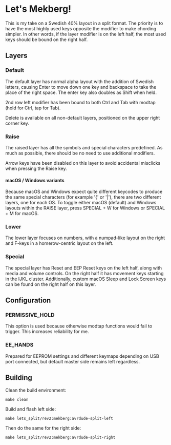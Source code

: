 # Let's Mekberg!

This is my take on a Swedish 40% layout in a split format. The priority is to have the most highly used keys opposite the modifier to make chording simpler. In other words, if the layer modifier is on the left half, the most used keys should be bound on the right half.

## Layers

### Default

The default layer has normal alpha layout with the addition of Swedish letters, causing Enter to move down one key and backspace to take the place of the right space. The enter key also doubles as Shift when held.

2nd row left modifier has been bound to both Ctrl and Tab with modtap (hold for Ctrl, tap for Tab).

Delete is available on all non-default layers, positioned on the upper right corner key.

### Raise

The raised layer has all the symbols and special characters predefined. As much as possible, there should be no need to use additional modifiers.

Arrow keys have been disabled on this layer to avoid accidental misclicks when pressing the Raise key.

#### macOS / Windows variants

Because macOS and Windows expect quite different keycodes to produce the same special characters (for example '{' or  '|'), there are two different layers, one for each OS. To toggle either macOS (default) and Windows layouts within the RAISE layer, press SPECIAL + W for Windows or SPECIAL + M for macOS.

### Lower

The lower layer focuses on numbers, with a numpad-like layout on the right and F-keys in a homerow-centric layout on the left.

### Special

The special layer has Reset and EEP Reset keys on the left half, along with media and volume controls. On the right half it has movement keys starting in the IJKL cluster. Additionally, custom macOS Sleep and Lock Screen keys can be found on the right half on this layer.

## Configuration

### PERMISSIVE_HOLD

This option is used because otherwise modtap functions would fail to trigger. This increases reliability for me.

### EE_HANDS

Prepared for EEPROM settings and different keymaps depending on USB port connected, but default master side remains left regardless.

## Building

Clean the build environment:

```shell
make clean
```

Build and flash left side:

```shell
make lets_split/rev2:mekberg:avrdude-split-left
```

Then do the same for the right side:

```shell
make lets_split/rev2:mekberg:avrdude-split-right
```
